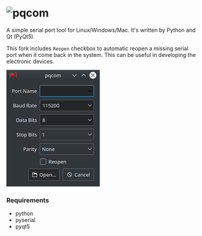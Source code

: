 ![pqcom](pqcom/img/pqcom-logo-expanded.png)
===========================================

A simple serial port tool for Linux/Windows/Mac. It's written by Python and Qt (PyQt5).

This fork includes `Reopen` checkbox to automatic reopen a missing serial port when it come back in the system. This can be useful in developing the electronic devices.

![pqcom](preview/pqcom-setup.png)


### Requirements

-	python
-	pyserial
-	pyqt5